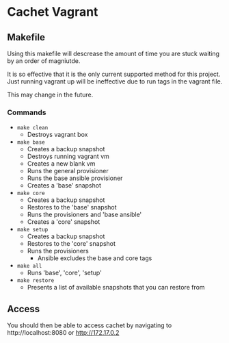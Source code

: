 # Cachet Vagrant

## Makefile

Using this makefile will descrease the amount of time you are stuck waiting by an order of magniutde. 

It is so effective that it is the only current supported method for this project. Just running vagrant up will be ineffective due to run tags in the vagrant file. 

This may change in the future.

### Commands

- `make clean`
	- Destroys vagrant box
- `make base`
	- Creates a backup snapshot
	- Destroys running vagrant vm
	- Creates a new blank vm
	- Runs the general provisioner
	- Runs the base ansible provisioner
	- Creates a 'base' snapshot
- `make core`
	- Creates a backup snapshot
	- Restores to the 'base' snapshot
	- Runs the provisioners and 'base ansible'
	- Creates a 'core' snapshot
- `make setup`
	- Creates a backup snapshot
	- Restores to the 'core' snapshot
	- Runs the provisioners
		- Ansible excludes the base and core tags
- `make all`
	- Runs 'base', 'core', 'setup'
- `make restore`
	- Presents a list of available snapshots that you can restore from

## Access

You should then be able to access cachet by navigating to http://localhost:8080 or http://172.17.0.2